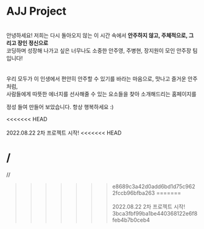 # AJJ Project
<br>안녕하세요! 저희는 다시 돌아오지 않는 이 시간 속에서 <b>안주하지 않고, 주체적으로, 그리고 장인 정신으로</b><br>
코딩하며 성장해 나가고 싶은 너무나도 소중한 안주영, 주병현, 장지원이 모인 안주장 팀입니다!<br><br><br>
우리 모두가 이 인생에서 편안히 안주할 수 있기를 바라는 마음으로, 맛나고 즐거운 안주처럼,<br>
사람들에게 따뜻한 에너지를 선사해줄 수 있는 요소들을 찾아 소개해드리는 홈페이지를<br>

정성 들여 만들어 보았습니다. 항상 행복하세요 :)

<<<<<<< HEAD
<br><br>2022.08.22 2차 프로젝트 시작!
<<<<<<< HEAD

/
=======
//
>>>>>>> e8689c3a42d0add6bd1d75c9622fccb96bfba263
=======
<br><br>2022.08.22 2차 프로젝트 시작!
>>>>>>> 3bca3fbf99ba1be440368122e6f8feb4b7b0ceb4
